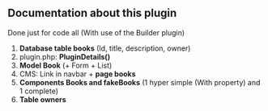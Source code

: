 ## Documentation about this plugin

Done just for code all (With use of the Builder plugin)

 1. **Database table books** (Id, title, description, owner)
 2. plugin.php: **PluginDetails()**
 3. **Model Book** (+ Form + List)
 4. CMS: Link in navbar + **page books**
 5. **Components Books and fakeBooks** (1 hyper simple (With property) and 1 complete)
 6. **Table owners**
